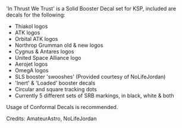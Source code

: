 'In Thrust We Trust' is a Solid Booster Decal set for KSP, included are decals for the following:

- Thiakol logos
- ATK logos
- Orbital ATK logos
- Northrop Grumman old & new logos
- Cygnus & Antares logos
- United Space Alliance logo
- Aerojet logos
- OmegA logos
- SLS booster 'swooshes' (Provided courtesy of NoLifeJordan)
- 'Inert' & 'Loaded' booster decals
- Circular and square tracking dots
- Currently 5 different sets of SRB markings, in black, white & both

Usage of Conformal Decals is recommended.

Credits: AmateurAstro, NoLifeJordan
